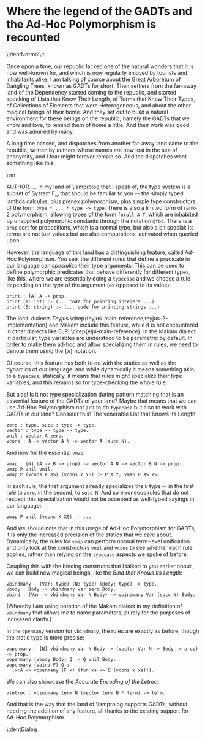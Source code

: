 # Where the legend of the GADTs and the Ad-Hoc Polymorphism is recounted

<!--
```makam
%use "03-bindmany.md".
tests: testsuite. %testsuite tests.
```
-->

\identNormal\it

Once upon a time, our republic lacked one of the natural wonders that it is now well-known for, and
which is now regularly enjoyed by tourists and inhabitants alike. I am talking of course about the
Great Arboretum of Dangling Trees, known as GADTs for short. Then settlers from the far-away land of
the Dependency started coming to the republic, and started speaking of Lists that Knew Their Length,
of Terms that Knew Their Types, of Collections of Elements that were Heterogeneous, and about the
other magical beings of their home.  And they set out to build a natural environment for these
beings on the republic, namely the GADTs that we know and love, to remind them of home a little. And
their work was good and was admired by many.

A long time passed, and dispatches from another far-away land came to the republic, written by authors
whose names are now lost in the sea of anonymity, and I fear might forever remain so. And the
dispatches went something like this.

\rm

AUTHOR. ... In my land of \lamprolog that I speak of, the type system is a subset of System
F$_\omega$ that should be familiar to you -- the simply typed lambda calculus, plus prenex
polymorphism, plus simple type constructors of the form `type * ... * type -> type`. There is also a
limited form of rank-2 polymorphism, allowing types of the form `forall A T`, which are inhabited by
unapplied polymorphic constants through the notation `@foo`. There is a `prop` sort for
propositions, which is a normal type, but also a bit special: its terms are not just values but are
also computations, activated when queried upon.

However, the language of this land has a distinguishing feature, called Ad-Hoc Polymorphism. You
see, the different rules that define a predicate in our language can *specialize* their type
arguments. This can be used to define polymorphic predicates that behave differently for different
types, like this, where we are essentially doing a `typecase` and we choose a rule depending on the
*type* of the argument (as opposed to its value):

```
print : [A] A -> prop.
print (I: int) :- (... code for printing integers ...)
print (S: string) :- (... code for printing strings ...)
```

The local dialects Teyjus \citep{teyjus-main-reference,teyjus-2-implementation} and Makam include
this feature, while it is not encountered in other dialects like ELPI
\citep{elpi-main-reference}. In the Makam dialect in particular, type variables are understood to be
parametric by default. In order to make them ad-hoc and allow specializing them in rules, we need to
denote them using the `[A]` notation.

Of course, this feature has both to do with the statics as well as the dynamics of our language: and
while dynamically it means something akin to a `typecase`, statically, it means that rules might
specialize their type variables, and this remains so for type-checking the whole rule.

But alas! Is it not type specialization during pattern matching that is an essential feature of the
GADTs of your land?  Maybe that means that we can use Ad-Hoc Polymorphism not just to do `typecase`
but also to work with GADTs in our land? Consider this! The venerable List that Knows Its Length:

```makam
zero : type. succ : type -> type.
vector : type -> type -> type.
vnil : vector A zero.
vcons : A -> vector A N -> vector A (succ N).
```

And now for the essential `vmap`:

```makam
vmap : [N] (A -> B -> prop) -> vector A N -> vector B N -> prop.
vmap P vnil vnil.
vmap P (vcons X XS) (vcons Y YS) :- P X Y, vmap P XS YS.
```

In each rule, the first argument already specializes the `N` type -- in the first rule to `zero`,
in the second, to `succ N`. And so erroneous rules that do not respect this specialization
would not be accepted as well-typed sayings in our language:

```
vmap P vnil (vcons X XS) :- ...
```

And we should note that in this usage of Ad-Hoc Polymorphism for GADTs, it is only the increased
precision of the statics that we care about. Dynamically, the rules for `vmap` can perform
normal term-level unification and only look at the constructors `vnil` and `vcons` to see
whether each rule applies, rather than relying on the `typecase` aspects we spoke of before.

Coupling this with the binding constructs that I talked to you earlier about, we can build
new magical beings, like the *Bind that Knows Its Length*:

```makam
vbindmany : (Var: type) (N: type) (Body: type) -> type.
vbody : Body -> vbindmany Var zero Body.
vbind : (Var -> vbindmany Var N Body) -> vbindmany Var (succ N) Body.
```

(Whereby I am using notation of the Makam dialect in my definition of `vbindmany` that allows me to name
parameters, purely for the purposes of increased clarity.)

In the `openmany` version for `vbindmany`, the rules are exactly as before, though the static
type is more precise:

```makam
vopenmany : [N] vbindmany Var N Body -> (vector Var N -> Body -> prop) -> prop.
vopenmany (vbody Body) Q :- Q vnil Body.
vopenmany (vbind F) Q :-
  (x:A -> vopenmany (F x) (fun xs => Q (vcons x xs))).
```

We can also showcase the *Accurate Encoding of the Letrec*:

```makam
vletrec : vbindmany term N (vector term N * term) -> term.
```

And that is the way that the land of \lamprolog supports GADTs, without needing the addition
of any feature, all thanks to the existing support for Ad-Hoc Polymorphism.

\identDialog

<!--
```makam
vapplymany : [N] vbindmany Var N Body -> vector Var N -> Body -> prop.
vapplymany (vbody Body) vnil Body.
vapplymany (vbind F) (vcons X XS) Body :- vapplymany (F X) XS Body.

vassumemany : [N] (A -> B -> prop) -> vector A N -> vector B N -> prop -> prop.
vassumemany P vnil vnil Q :- Q.
vassumemany P (vcons X XS) (vcons Y YS) Q :- (P X Y -> vassumemany P XS YS Q).

typeof (vletrec XS_DefsBody) T' :-
  vopenmany XS_DefsBody (pfun xs (Defs, Body) =>
    vassumemany typeof xs TS (vmap typeof Defs TS),
    vassumemany typeof xs TS (typeof Body T')).

typeof (vletrec (vbind (fun f => vbody (vcons (lam T (fun x => app f (app f x))) vnil, f)))) T' ?
>> Yes:
>> T' := arrow T T,
>> T := T.
```
-->

<!--
TODO. Get rid of dbind once we've replaced all uses in following chapters.

```makam
dbind : type -> type -> type -> type.
dbindbase : B -> dbind A unit B.
dbindnext : (A -> dbind A T B) -> dbind A (A * T) B.

subst : type -> type -> type.
nil : subst A unit.  cons : A -> subst A T -> subst A (A * T).

intromany : [T] dbind A T B -> (subst A T -> prop) -> prop.
applymany : [T] dbind A T B -> subst A T -> B -> prop.
openmany : [T] dbind A T B -> (subst A T -> B -> prop) -> prop.
assumemany : [T T'] (A -> B -> prop) -> subst A T -> subst B T' -> prop -> prop.
map : [T T'] (A -> B -> prop) -> subst A T -> subst B T' -> prop.

intromany (dbindbase F) P :- P [].
intromany (dbindnext F) P :- (x:A -> intromany (F x) (pfun t => P (x :: t))).

applymany (dbindbase Body) [] Body.
applymany (dbindnext F) (X :: XS) Body :- applymany (F X) XS Body.

openmany F P :-
  intromany F (pfun xs => [Body] applymany F xs Body, P xs Body).

assumemany P [] [] Q :- Q.
assumemany P (X :: XS) (Y :: YS) Q :- (P X Y -> assumemany P XS YS Q).

map P [] [].
map P (X :: XS) (Y :: YS) :- P X Y, map P XS YS.

letrec : dbind term T (subst term T * term) -> term.
typeof (letrec XS_DefsBody) T' :-
  openmany XS_DefsBody (pfun xs defsbody => [Defs Body]
    eq defsbody (Defs, Body),
    assumemany typeof xs TS (map typeof Defs TS),
    assumemany typeof xs TS (typeof Body T')).
```
-->
